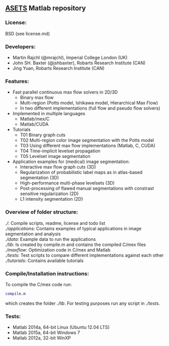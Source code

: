 ## [ASETS](http://www.advancedsegmentationtools.org) Matlab repository 

### License:  
BSD (see license.md)

### Developers:
- Martin Rajchl (@mrajchl), Imperial College London (UK)
- John SH. Baxter (@jshbaxter), Robarts Research Institute (CAN)
- Jing Yuan, Robarts Research Institute (CAN)

### Features: 
- Fast parallel continuous max flow solvers in 2D/3D
    - Binary max flow
    - Multi-region (Potts model, Ishikawa model, Hierarchical Max Flow)
    - In two different implementations (full flow and pseudo flow solvers)
- Implemented in multiple languages
   - Matlab/mex/C
   - Matlab/CUDA
- Tutorials
   - T01 Binary graph cuts
   - T02 Multi-region color image segmentation with the Potts model
   - T03 Using different max flow implementations (Matlab, C, CUDA) 
   - T04 Time-implicit levelset propagation
   - T05 Levelset image segmentation
- Application examples for (medical) image segmentation:
    - Interactive max flow graph cuts (3D)
    - Regularization of probabilistic label maps as in atlas-based segmentation (3D)
    - High-performance multi-phase levelsets (3D)
    - Post-processing of flawed manual segmentations with constrast sensitive regularization (2D)
    - L1 intensity segmentation (2D)

### Overview of folder structure:   
*./*: Compile scripts, readme, license and todo list  
*./applications*: Contains examples of typical applications in image segmentation and analysis  
*./data*: Example data to run the applications  
*./lib*: Is created by compile.m and contains the compiled C/mex files  
*./maxflow*: Optimization code in C/mex and Matlab  
*./tests*: Test scripts to compare different implementations against each other  
*./tutorials*: Contains available tutorials   

### Compile/Installation instructions:  
To compile the C/mex code run:
```matlab
compile.m
```
which creates the folder *./lib*. For testing purposes run any script in *./tests*.   

### Tests:  
- Matlab 2014a, 64-bit Linux (Ubuntu 12.04 LTS)  
- Matlab 2015a, 64-bit Windows 7
- Matlab 2012a, 32-bit WinXP

